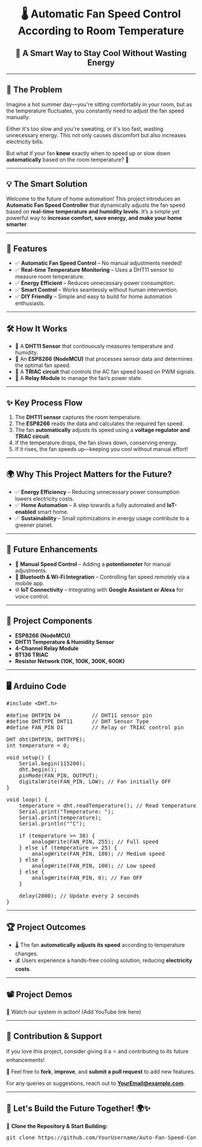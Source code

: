 <!DOCTYPE html>
<html lang="en">
<head>
    <meta charset="UTF-8">
    <meta name="viewport" content="width=device-width, initial-scale=1.0">
    <title>Automatic Fan Speed Control</title>
</head>
<body>

<h1 align="center">🌡️ Automatic Fan Speed Control According to Room Temperature</h1>
<h2 align="center">🚀 A Smart Way to Stay Cool Without Wasting Energy</h2>

<hr>

<h2>🏡 The Problem</h2>

<p>Imagine a hot summer day—you're sitting comfortably in your room, but as the temperature fluctuates, you constantly need to adjust the fan speed manually.</p>

<p>Either it's too slow and you're sweating, or it's too fast, wasting unnecessary energy. This not only causes discomfort but also increases electricity bills.</p>

<p>But what if your fan <b>knew</b> exactly when to speed up or slow down <b>automatically</b> based on the room temperature? 🤔</p>

<hr>

<h2>💡 The Smart Solution</h2>

<p>Welcome to the future of home automation! This project introduces an <b>Automatic Fan Speed Controller</b> that dynamically adjusts the fan speed based on <b>real-time temperature and humidity levels</b>. It’s a simple yet powerful way to <b>increase comfort, save energy, and make your home smarter</b>.</p>

<hr>

<h2>🚀 Features</h2>

<ul>
    <li>✅ <b>Automatic Fan Speed Control</b> – No manual adjustments needed!</li>
    <li>✅ <b>Real-time Temperature Monitoring</b> – Uses a DHT11 sensor to measure room temperature.</li>
    <li>✅ <b>Energy Efficient</b> – Reduces unnecessary power consumption.</li>
    <li>✅ <b>Smart Control</b> – Works seamlessly without human intervention.</li>
    <li>✅ <b>DIY Friendly</b> – Simple and easy to build for home automation enthusiasts.</li>
</ul>

<hr>

<h2>🛠️ How It Works</h2>

<ul>
    <li>🔹 A <b>DHT11 Sensor</b> that continuously measures temperature and humidity.</li>
    <li>🔹 An <b>ESP8266 (NodeMCU)</b> that processes sensor data and determines the optimal fan speed.</li>
    <li>🔹 A <b>TRIAC circuit</b> that controls the AC fan speed based on PWM signals.</li>
    <li>🔹 A <b>Relay Module</b> to manage the fan’s power state.</li>
</ul>

<hr>

<h2>✨ Key Process Flow</h2>
<ol>
    <li>The <b>DHT11 sensor</b> captures the room temperature.</li>
    <li>The <b>ESP8266</b> reads the data and calculates the required fan speed.</li>
    <li>The fan <b>automatically</b> adjusts its speed using a <b>voltage regulator and TRIAC circuit</b>.</li>
    <li>If the temperature drops, the fan slows down, conserving energy.</li>
    <li>If it rises, the fan speeds up—keeping you cool without manual effort!</li>
</ol>

<hr>

<h2>🌍 Why This Project Matters for the Future?</h2>

<ul>
    <li>✅ <b>Energy Efficiency</b> – Reducing unnecessary power consumption lowers electricity costs.</li>
    <li>✅ <b>Home Automation</b> – A step towards a fully automated and <b>IoT-enabled</b> smart home.</li>
    <li>✅ <b>Sustainability</b> – Small optimizations in energy usage contribute to a greener planet.</li>
</ul>

<hr>

<h2>🔮 Future Enhancements</h2>

<ul>
    <li>🚀 <b>Manual Speed Control</b> – Adding a <b>potentiometer</b> for manual adjustments.</li>
    <li>📶 <b>Bluetooth & Wi-Fi Integration</b> – Controlling fan speed remotely via a mobile app.</li>
    <li>🌐 <b>IoT Connectivity</b> – Integrating with <b>Google Assistant or Alexa</b> for voice control.</li>
</ul>

<hr>

<h2>📜 Project Components</h2>

<ul>
    <li><b>ESP8266 (NodeMCU)</b></li>
    <li><b>DHT11 Temperature & Humidity Sensor</b></li>
    <li><b>4-Channel Relay Module</b></li>
    <li><b>BT136 TRIAC</b></li>
    <li><b>Resistor Network (10K, 100K, 300K, 600K)</b></li>
</ul>

<hr>

<h2>🖥️ Arduino Code</h2>

<pre>
#include &lt;DHT.h&gt;

#define DHTPIN D4          // DHT11 sensor pin
#define DHTTYPE DHT11      // DHT Sensor Type
#define FAN_PIN D1         // Relay or TRIAC control pin

DHT dht(DHTPIN, DHTTYPE);
int temperature = 0;

void setup() {
    Serial.begin(115200);
    dht.begin();
    pinMode(FAN_PIN, OUTPUT);
    digitalWrite(FAN_PIN, LOW); // Fan initially OFF
}

void loop() {
    temperature = dht.readTemperature(); // Read temperature
    Serial.print("Temperature: ");
    Serial.print(temperature);
    Serial.println("°C");

    if (temperature >= 30) {
        analogWrite(FAN_PIN, 255); // Full speed
    } else if (temperature >= 25) {
        analogWrite(FAN_PIN, 180); // Medium speed
    } else {
        analogWrite(FAN_PIN, 100); // Low speed
    } else {
        analogWrite(FAN_PIN, 0); // Fan OFF
    }

    delay(2000); // Update every 2 seconds
}
</pre>

<hr>

<h2>🏆 Project Outcomes</h2>

<ul>
    <li>🌡️ The fan <b>automatically adjusts its speed</b> according to temperature changes.</li>
    <li>💰 Users experience a hands-free cooling solution, reducing <b>electricity costs</b>.</li>
</ul>

<hr>

<h2>📽️ Project Demos</h2>

<p>🚀 Watch our system in action! (Add YouTube link here)</p>

<hr>

<h2>📌 Contribution & Support</h2>

<p>If you love this project, consider giving it a ⭐ and contributing to its future enhancements!</p>

<p>📩 Feel free to <b>fork</b>, <b>improve</b>, and <b>submit a pull request</b> to add new features.</p>

<p>For any queries or suggestions, reach out to <b><a href="mailto:YourEmail@example.com">YourEmail@example.com</a></b>.</p>

<hr>

<h2>🔗 Let's Build the Future Together! 🌍✨</h2>

<p>🚀 <b>Clone the Repository & Start Building:</b></p>

<pre>
git clone https://github.com/YourUsername/Auto-Fan-Speed-Control.git
</pre>

</body>
</html>
